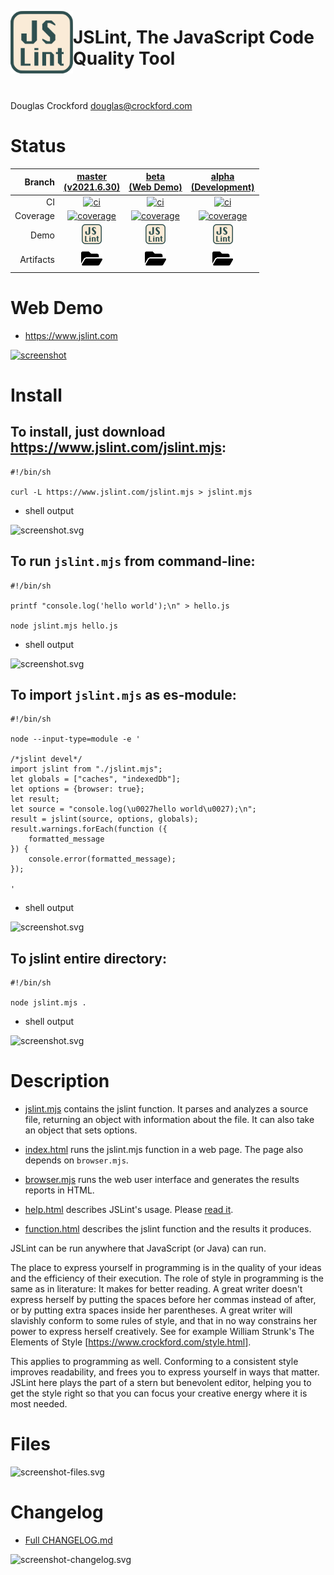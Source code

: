 [<img align="left" height="100" src="asset-image-jslint-512.svg"/>](https://github.com/jslint-org/jslint)


# JSLint, The JavaScript Code Quality Tool

&nbsp;

Douglas Crockford <douglas@crockford.com>


# Status
| Branch | [master<br>(v2021.6.30)](https://github.com/jslint-org/jslint/tree/master) | [beta<br>(Web Demo)](https://github.com/jslint-org/jslint/tree/beta) | [alpha<br>(Development)](https://github.com/jslint-org/jslint/tree/alpha) |
|--:|:--:|:--:|:--:|
| CI | [![ci](https://github.com/jslint-org/jslint/actions/workflows/ci.yml/badge.svg?branch=master)](https://github.com/jslint-org/jslint/actions?query=branch%3Amaster) | [![ci](https://github.com/jslint-org/jslint/actions/workflows/ci.yml/badge.svg?branch=beta)](https://github.com/jslint-org/jslint/actions?query=branch%3Abeta) | [![ci](https://github.com/jslint-org/jslint/actions/workflows/ci.yml/badge.svg?branch=alpha)](https://github.com/jslint-org/jslint/actions?query=branch%3Aalpha) |
| Coverage | [![coverage](https://jslint-org.github.io/jslint/branch-master/.build/coverage/coverage-badge.svg)](https://jslint-org.github.io/jslint/branch-master/.build/coverage/index.html) | [![coverage](https://jslint-org.github.io/jslint/branch-beta/.build/coverage/coverage-badge.svg)](https://jslint-org.github.io/jslint/branch-beta/.build/coverage/index.html) | [![coverage](https://jslint-org.github.io/jslint/branch-alpha/.build/coverage/coverage-badge.svg)](https://jslint-org.github.io/jslint/branch-alpha/.build/coverage/index.html) |
| Demo | [<img src="asset-image-jslint-512.svg" height="32">](https://jslint-org.github.io/jslint/branch-master/index.html) | [<img src="asset-image-jslint-512.svg" height="32">](https://jslint-org.github.io/jslint/branch-beta/index.html) | [<img src="asset-image-jslint-512.svg" height="32">](https://jslint-org.github.io/jslint/branch-alpha/index.html) |
| Artifacts | [<img src="asset-image-folder-open-solid.svg" height="30">](https://github.com/jslint-org/jslint/tree/gh-pages/branch-master/.build) | [<img src="asset-image-folder-open-solid.svg" height="30">](https://github.com/jslint-org/jslint/tree/gh-pages/branch-beta/.build) | [<img src="asset-image-folder-open-solid.svg" height="30">](https://github.com/jslint-org/jslint/tree/gh-pages/branch-alpha/.build) |


# Web Demo
- https://www.jslint.com

[![screenshot](https://jslint-org.github.io/jslint/branch-beta/.build/screenshot-browser-_2fjslint_2fbranch-beta_2findex.html.png)](https://jslint-org.github.io/jslint/index.html)


# Install
## To install, just download https://www.jslint.com/jslint.mjs:
```shell
#!/bin/sh

curl -L https://www.jslint.com/jslint.mjs > jslint.mjs
```
- shell output

![screenshot.svg](https://jslint-org.github.io/jslint/branch-beta/.build/screenshot-install-download.svg)

## To run `jslint.mjs` from command-line:
```shell <!-- shRunWithScreenshotTxt .build/screenshot-install-cli-file.svg -->
#!/bin/sh

printf "console.log('hello world');\n" > hello.js

node jslint.mjs hello.js
```
- shell output

![screenshot.svg](https://jslint-org.github.io/jslint/branch-beta/.build/screenshot-install-cli-file.svg)

## To import `jslint.mjs` as es-module:
```shell <!-- shRunWithScreenshotTxt .build/screenshot-install-import.svg -->
#!/bin/sh

node --input-type=module -e '

/*jslint devel*/
import jslint from "./jslint.mjs";
let globals = ["caches", "indexedDb"];
let options = {browser: true};
let result;
let source = "console.log(\u0027hello world\u0027);\n";
result = jslint(source, options, globals);
result.warnings.forEach(function ({
    formatted_message
}) {
    console.error(formatted_message);
});

'
```
- shell output

![screenshot.svg](https://jslint-org.github.io/jslint/branch-beta/.build/screenshot-install-import.svg)

## To jslint entire directory:
```shell <!-- shRunWithScreenshotTxt .build/screenshot-install-cli-dir.svg -->
#!/bin/sh

node jslint.mjs .
```
- shell output

![screenshot.svg](https://jslint-org.github.io/jslint/branch-beta/.build/screenshot-install-cli-dir.svg)

<!-- coverage-hack
```javascript
"use strict";
```
-->


# Description
- [jslint.mjs](jslint.mjs) contains the jslint function. It parses and analyzes a source file, returning an object with information about the file. It can also take an object that sets options.

- [index.html](index.html) runs the jslint.mjs function in a web page. The page also depends on `browser.mjs`.

- [browser.mjs](browser.mjs) runs the web user interface and generates the results reports in HTML.

- [help.html](help.html) describes JSLint's usage. Please [read it](https://jslint-org.github.io/jslint/help.html).

- [function.html](function.html) describes the jslint function and the results it produces.

JSLint can be run anywhere that JavaScript (or Java) can run.

The place to express yourself in programming is in the quality of your ideas and
the efficiency of their execution. The role of style in programming is the same
as in literature: It makes for better reading. A great writer doesn't express
herself by putting the spaces before her commas instead of after, or by putting
extra spaces inside her parentheses. A great writer will slavishly conform to
some rules of style, and that in no way constrains her power to express herself
creatively. See for example William Strunk's The Elements of Style
[https://www.crockford.com/style.html].

This applies to programming as well. Conforming to a consistent style improves
readability, and frees you to express yourself in ways that matter. JSLint here
plays the part of a stern but benevolent editor, helping you to get the style
right so that you can focus your creative energy where it is most needed.


# Files
![screenshot-files.svg](https://jslint-org.github.io/jslint/branch-beta/.build/screenshot-files.svg)


# Changelog
- [Full CHANGELOG.md](CHANGELOG.md)

![screenshot-changelog.svg](https://jslint-org.github.io/jslint/branch-beta/.build/screenshot-changelog.svg)
